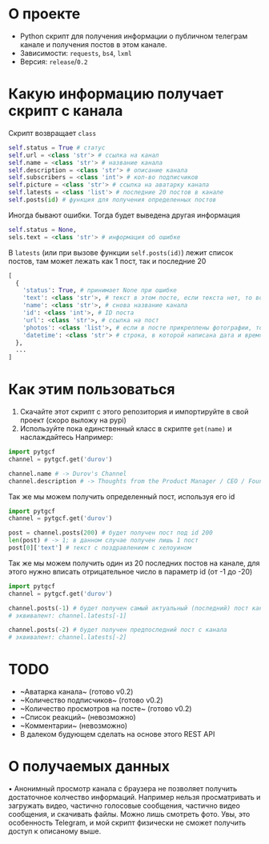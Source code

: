 # О проекте 
- Python скрипт для получения информации о публичном телеграм канале и получения постов в этом канале. 
- Зависимости: `requests`, `bs4`, `lxml`
- Версия: `release`/`0.2`
# Какую информацию получает скрипт с канала
Скрипт возвращает `class`
```py
self.status = True # статус
self.url = <class 'str'> # ссылка на канал
self.name = <class 'str'> # название канала
self.description = <class 'str'> # описание канала
self.subscribers = <class 'int'> # кол-во подписчиков
self.picture = <class 'str'> # ссылка на аватарку канала
self.latests = <class 'list'> # последние 20 постов в канале
self.posts(id) # функция для получения определенных постов
```
Иногда бывают ошибки. Тогда будет выведена другая информация
```py
self.status = None,
sels.text = <class 'str'> # информация об ошибке

```

В `latests` (или при вызове функции `self.posts(id)`) лежит список постов, там может лежать как 1 пост, так и последние 20
```py
[
  {
    'status': True, # принимает None при ошибке
    'text': <class 'str'>, # текст в этом посте, если текста нет, то возвращает None. Если status == None, то здесь текст ошибки
    'name': <class 'str'>, # снова название канала
    'id': <class 'int'>, # ID поста
    'url': <class 'str'>, # ссылка на пост
    'photos': <class 'list'>, # если в посте прикреплены фотографии, то здесь будет список из ссылок на эти фотографии. если фотографий нет, то этого элемента не будет существовать
    'datetime': <class 'str'> # строка, в которой написана дата и время публикации. пользователь сам может конвертировать его в <class 'datetime.datetime'> при необходимости.
  },
  ...
]
```
# Как этим пользоваться 
1. Скачайте этот скрипт с этого репозитория и импортируйте в свой проект (скоро выложу на pypi) 
2. Используйте пока единственный класс в скрипте `get(name)` и наслаждайтесь 
Например:
```py
import pytgcf
channel = pytgcf.get('durov')

channel.name # -> Durov's Channel
channel.description # -> Thoughts from the Product Manager / CEO / Founder of Telegram.
```

Так же мы можем получить определенный пост, используя его id
```py
import pytgcf
channel = pytgcf.get('durov')

post = channel.posts(200) # будет получен пост под id 200
len(post) # -> 1; в данном случае получен лишь 1 пост
post[0]['text'] # текст с поздравлением с хелоуином
```

Так же мы можем получить один из 20 последних постов на канале, для этого нужно вписать отрицательное число в параметр id (от -1 до -20)
```py
import pytgcf
channel = pytgcf.get('durov')

channel.posts(-1) # будет получен самый актуальный (последний) пост канала
# эквивалент: channel.latests[-1]

channel.posts(-2) # будет получен предпоследний пост с канала
# эквивалент: channel.latests[-2]


```

# TODO
- ~Аватарка канала~ (готово v0.2)
- ~Количество подписчиков~ (готово v0.2)
- ~Количество просмотров на посте~ (готово v0.2)
- ~Список реакций~ (невозможно)
- ~Комментарии~ (невозможно)
- В далеком будующем сделать на основе этого REST API

# О получаемых данных
• Анонимный просмотр канала с браузера не позволяет получить достаточное колчество информаций. Например нельзя просматривать и загружать видео, частично голосовые сообщения, частично видео сообщения, и скачивать файлы. Можно лишь смотреть фото. Увы, это особенность Telegram, и мой скрипт физически не сможет получить доступ к описаному выше. 
